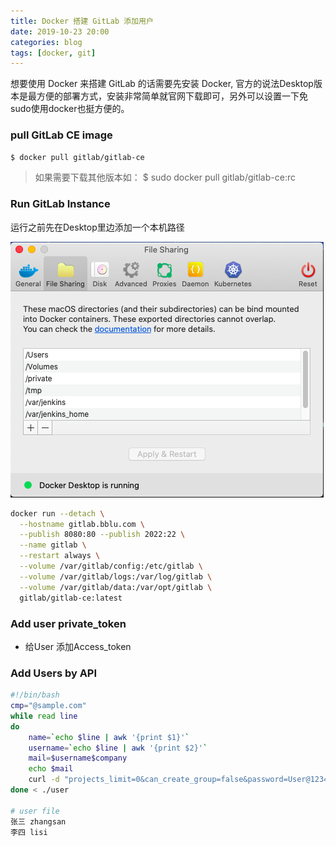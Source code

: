 ```yaml
---
title: Docker 搭建 GitLab 添加用户
date: 2019-10-23 20:00
categories: blog
tags: [docker, git]
---
```


想要使用 Docker 来搭建 GitLab 的话需要先安装 Docker, 官方的说法Desktop版本是最方便的部署方式，安装非常简单就官网下载即可，另外可以设置一下免sudo使用docker也挺方便的。

### pull GitLab CE image

```bash
$ docker pull gitlab/gitlab-ce
```

> 如果需要下载其他版本如： $ sudo docker pull gitlab/gitlab-ce:rc

### Run GitLab Instance

运行之前先在Desktop里边添加一个本机路径

![路径设置](../assets/in-post/2019-10-23-docker-share-dir.png)

```bash
docker run --detach \
  --hostname gitlab.bblu.com \
  --publish 8080:80 --publish 2022:22 \
  --name gitlab \
  --restart always \
  --volume /var/gitlab/config:/etc/gitlab \
  --volume /var/gitlab/logs:/var/log/gitlab \
  --volume /var/gitlab/data:/var/opt/gitlab \
  gitlab/gitlab-ce:latest
```

### Add user private_token

- 给User 添加Access_token

### Add Users by API

```bash
#!/bin/bash
cmp="@sample.com"
while read line
do
    name=`echo $line | awk '{print $1}'`
    username=`echo $line | awk '{print $2}'`
    mail=$username$company
    echo $mail
    curl -d "projects_limit=0&can_create_group=false&password=User@1234&email=$mail&username=$username&name=$name&private_token=i15ZspAj_sVkTxvTUqKG" "http://172.16.19.157:8080/api/v3/users"
done < ./user

# user file
张三 zhangsan
李四 lisi
```